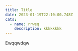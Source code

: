 ```yaml
---
title: Title
date: 2023-01-19T22:10:00.748Z
cats:
  - name: rrweq
    description: kkkkkkkk
---
```

E﻿wqqwdqw
